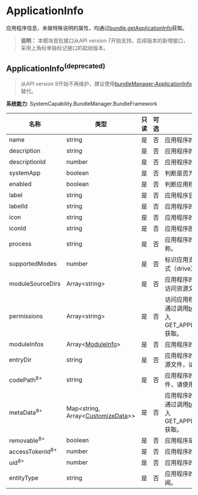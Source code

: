 # ApplicationInfo

应用程序信息，未做特殊说明的属性，均通过[bundle.getApplicationInfo](js-apis-Bundle.md#bundlegetapplicationinfodeprecated)获取。

> **说明：**
> 本模块首批接口从API version 7开始支持。后续版本的新增接口，采用上角标单独标记接口的起始版本。

## ApplicationInfo<sup>(deprecated)<sup>

> 从API version 9开始不再维护，建议使用[bundleManager-ApplicationInfo](js-apis-bundleManager-applicationInfo.md)替代。

**系统能力**: SystemCapability.BundleManager.BundleFramework



| 名称                       | 类型                                                         | 只读 | 可选 | 说明                                                         |
| -------------------------- | ------------------------------------------------------------ | ---- | ---- | ------------------------------------------------------------ |
| name                       | string                                                       | 是   | 否   | 应用程序的名称。                                             |
| description                | string                                                       | 是   | 否   | 应用程序的描述信息。                                         |
| descriptionId              | number                                                       | 是   | 否   | 应用程序的描述信息的资源id。                                 |
| systemApp                  | boolean                                                      | 是   | 否   | 判断是否为系统应用程序，默认为false。                        |
| enabled                    | boolean                                                      | 是   | 否   | 判断应用程序是否可以使用，默认为true。                       |
| label                      | string                                                       | 是   | 否   | 应用程序显示的标签。                                         |
| labelId                    | string                                                       | 是   | 否   | 应用程序的标签的资源id值。                                   |
| icon                       | string                                                       | 是   | 否   | 应用程序的图标。                                             |
| iconId                     | string                                                       | 是   | 否   | 应用程序图标的资源id值。                                     |
| process                    | string                                                       | 是   | 否   | 应用程序的进程，如果不设置，默认为包的名称。                 |
| supportedModes             | number                                                       | 是   | 否   | 标识应用支持的运行模式，当前只定义了驾驶模式（drive）。该标签只适用于车机。 |
| moduleSourceDirs           | Array\<string>                                               | 是   | 否   | 应用程序的资源存放的相对路径。不能拼接路径访问资源文件，请使用[资源管理接口](../apis-localization-kit/js-apis-resource-manager.md)访问资源。                               |
| permissions                | Array\<string>                                               | 是   | 否   | 访问应用程序所需的权限。<br />通过调用[bundle.getApplicationInfo](js-apis-Bundle.md#bundlegetapplicationinfodeprecated)接口时，传入GET_APPLICATION_INFO_WITH_PERMISSION获取。 |
| moduleInfos                | Array\<[ModuleInfo](js-apis-bundle-ModuleInfo.md)>           | 是   | 否   | 应用程序的模块信息。                                         |
| entryDir                   | string                                                       | 是   | 否   | 应用程序的文件保存路径。不能拼接路径访问资源文件，请使用[资源管理接口](../apis-localization-kit/js-apis-resource-manager.md)访问资源。                                     |
| codePath<sup>8+</sup>      | string                                                       | 是   | 否   | 应用程序的安装目录。不能拼接路径访问资源文件，请使用[资源管理接口](../apis-localization-kit/js-apis-resource-manager.md)访问资源。                                         |
| metaData<sup>8+</sup>      | Map\<string, Array\<[CustomizeData](js-apis-bundle-CustomizeData.md)>> | 是   | 否   | 应用程序的自定义元信息。<br />通过调用[bundle.getApplicationInfo](js-apis-Bundle.md#bundlegetapplicationinfodeprecated)接口时，传入GET_APPLICATION_INFO_WITH_METADATA获取。 |
| removable<sup>8+</sup>     | boolean                                                      | 是   | 否   | 应用程序是否可以被移除。                                     |
| accessTokenId<sup>8+</sup> | number                                                       | 是   | 否   | 应用程序的accessTokenId。                                    |
| uid<sup>8+</sup>           | number                                                       | 是   | 否   | 应用程序的uid。                                              |
| entityType                 | string                                                       | 是   | 否   | 应用程序的类别，例如游戏、社交、影视、新闻。 |